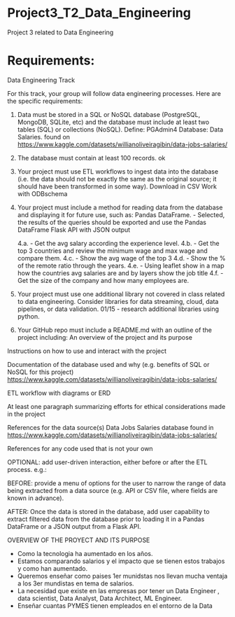 # Project3_T2_Data_Engineering
Project 3 related to Data Engineering 

# Requirements:
Data Engineering Track

For this track, your group will follow data engineering processes. Here are the specific requirements:

1. Data must be stored in a SQL or NoSQL database (PostgreSQL, MongoDB, SQLite, etc) and the database must include at least two tables (SQL) or collections (NoSQL).
     Define:  PGAdmin4
     Database: Data Salaries. found on https://www.kaggle.com/datasets/willianoliveiragibin/data-jobs-salaries/
   
2. The database must contain at least 100 records.
    ok
   
3. Your project must use ETL workflows to ingest data into the database (i.e. the data should not be exactly the same as the original source; it should have been transformed in some way).
    Download in CSV
    Work with ODBschema
    
4. Your project must include a method for reading data from the database and displaying it for future use, such as:
  Pandas DataFrame. - Selected, the results of the queries should be exported  and use the Pandas DataFrame
  Flask API with JSON output

     4.a. - Get the avg salary according the experience level.
     4.b. - Get the top 3 countries and review the minimum wage and max wage and compare them.
     4.c. - Show the avg wage of the top 3
     4.d. - Show the % of the remote ratio through the years.
     4.e. - Using leaflet show in a map how the countries avg salaries are and by layers show the job title
     4.f. - Get the size of the company and how many employees are.

6. Your project must use one additional library not covered in class related to data engineering. Consider libraries for data streaming, cloud, data pipelines, or data validation.
   01/15 - research additional libraries using python.
   
7. Your GitHub repo must include a README.md with an outline of the project including:
An overview of the project and its purpose
    


Instructions on how to use and interact with the project


Documentation of the database used and why (e.g. benefits of SQL or NoSQL for this project)
    https://www.kaggle.com/datasets/willianoliveiragibin/data-jobs-salaries/
    


ETL workflow with diagrams or ERD
  

At least one paragraph summarizing efforts for ethical considerations made in the project


References for the data source(s)
    Data Jobs Salaries database found in https://www.kaggle.com/datasets/willianoliveiragibin/data-jobs-salaries/
    
  
References for any code used that is not your own


OPTIONAL: add user-driven interaction, either before or after the ETL process. e.g.:

BEFORE: provide a menu of options for the user to narrow the range of data being extracted from a data source (e.g. API or CSV file, where fields are known in advance).
    
    
AFTER: Once the data is stored in the database, add user capability to extract filtered data from the database prior to loading it in a Pandas DataFrame or a JSON output from a Flask API.


OVERVIEW OF THE PROYECT AND ITS PURPOSE

- Como la tecnologia ha aumentado en los años.
- Estamos comparando salarios y el impacto que se tienen estos trabajos y como han aumentado.
- Queremos enseñar como paises 1er munidstas nos llevan mucha ventaja a los 3er mundistas en tema de salarios.
- La necesidad que existe en las empresas por tener un Data Engineer , data scientist, Data Analyst, Data Architect, ML Engineer.
- Enseñar cuantas PYMES tienen empleados en el entorno de la Data 
  

